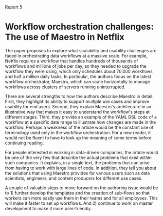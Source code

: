 Report 5

# Workflow orchestration challenges: The use of Maestro in Netflix

The paper proposes to explore what scalability and usability challenges are faced in orchestrating data workflows at a massive scale. For example, Netflix requires a workflow that handles hundreds of thousands of workflows and millions of jobs per day, so they needed to upgrade the workflow they were using, which only schedules about 70,000 workflows and half a million daily tasks. In particular, the authors focus on the latest workflow orchestrator, Maestro, which can scale horizontally to manage workflows across clusters of servers running uninterrupted.

There are several strengths to how the authors describe Maestro in detail. First, they highlight its ability to support multiple use cases and improve usability for end users. Second, they explain Maestro's architecture in an illustrative way that makes it easy to understand the workflow's steps at different stages. Third, they provide an example of the YAML DSL code of a workflow at a specific date range to illustrate how changes are made in the workflow. Perhaps a weakness of the article would be the constant use of terminology used only in the workflow orchestration. For a new reader, it would not be fluent to have to look up the meaning of some terms before continuing reading.

For people interested in working in data-driven companies, the article would be one of the very few that describe the actual problems that exist within such companies. It explains, in a single text, the problems that can arise from having to work with large lines of code. In addition, they tell you about the solutions that using Maestro provides for various users such as data scientists, engineers, and content producers for different use cases.

A couple of valuable steps to move forward on the authoring issue would be to 1) further develop the templates and the creation of sub-flows so that workers can more easily use them in their teams and for all employees. This will make it faster to set up workflows. And 2) continue to work on master development to make it more user-friendly.

